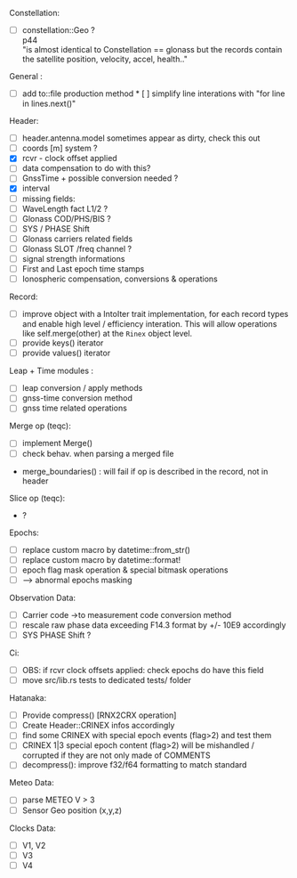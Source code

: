 Constellation:
* [ ] constellation::Geo ?    
p44   
"is almost identical to Constellation == glonass
but the records contain the satellite position, velocity, accel, health.."

General :
* [ ] add to::file production method
* [ ] simplify line interations with "for line in lines.next()"

Header:
* [ ] header.antenna.model sometimes appear as dirty, check this out
* [ ] coords [m] system ?
* [x] rcvr - clock offset applied
 * [ ] data compensation to do with this?
* [ ] GnssTime + possible conversion needed ?
* [x] interval
* [ ] missing fields: 
 * [ ] WaveLength fact L1/2 ?
 * [ ] Glonass COD/PHS/BIS ?
 * [ ] SYS / PHASE Shift
 * [ ] Glonass carriers related fields
 * [ ] Glonass SLOT /freq channel ?
 * [ ] signal strength informations
 * [ ] First and Last epoch time stamps
 * [ ] Ionospheric compensation, conversions & operations

Record:
* [ ] improve object with a IntoIter trait implementation,
for each record types and enable high level / efficiency interation.
This will allow operations like self.merge(other) at the `Rinex` object level.
* [ ] provide keys() iterator
* [ ] provide values() iterator

Leap + Time modules :
* [ ] leap conversion / apply methods
* [ ] gnss-time conversion method 
* [ ] gnss time related operations

Merge op (teqc):
* [ ] implement Merge()
* [ ] check behav. when parsing a merged file 
* merge_boundaries() : will fail if op is described in the record, not in header

Slice op (teqc):
* ?

Epochs:
* [ ] replace custom macro by datetime::from_str() 
* [ ] replace custom macro by datetime::format!
* [ ] epoch flag mask operation & special bitmask operations
 * [ ] --> abnormal epochs masking 

Observation Data:
* [ ] Carrier code ->to measurement code conversion method
* [ ] rescale raw phase data exceeding F14.3 format by +/- 10E9 accordingly
* [ ] SYS PHASE Shift ?

Ci:
* [ ] OBS: if rcvr clock offsets applied: check epochs do have this field
* [ ] move src/lib.rs tests to dedicated tests/ folder 

Hatanaka:
* [ ] Provide compress() [RNX2CRX operation]
* [ ] Create Header::CRINEX infos accordingly
* [ ] find some CRINEX with special epoch events (flag>2) and test them
* [ ] CRINEX 1|3 special epoch content (flag>2)
will be mishandled / corrupted if they are not only made of COMMENTS
* [ ] decompress(): improve f32/f64 formatting to match standard 

Meteo Data:
* [ ] parse METEO V > 3
* [ ] Sensor Geo position (x,y,z)

Clocks Data:
* [ ] V1, V2 
* [ ] V3
* [ ] V4

